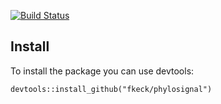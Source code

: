 
[![Build Status](https://travis-ci.org/fkeck/oviz.svg?branch=master)](https://travis-ci.org/fkeck/oviz)

## Install

To install the package you can use devtools:

    devtools::install_github("fkeck/phylosignal")